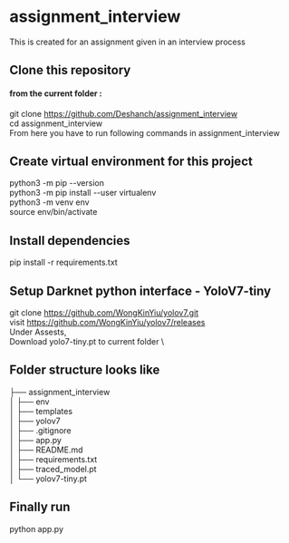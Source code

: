 # assignment_interview
This is created for an assignment given in an interview process


## Clone this repository 
#### from the current folder :
git clone https://github.com/Deshanch/assignment_interview \
cd assignment_interview \
From here you have to run following commands in assignment_interview 

## Create virtual environment for this project
python3 -m pip --version \
python3 -m pip install --user virtualenv \
python3 -m venv env \
source env/bin/activate

## Install dependencies
pip install -r requirements.txt

## Setup Darknet python interface - YoloV7-tiny
git clone https://github.com/WongKinYiu/yolov7.git \
visit https://github.com/WongKinYiu/yolov7/releases \
Under Assests, \
Download yolo7-tiny.pt to current folder \

## Folder structure looks like

├── assignment_interview \
│   ├── env \
│   ├── templates \
│   ├── yolov7 \
│   ├── .gitignore \
│   ├── app.py \
│   ├── README.md \
│   ├── requirements.txt \
│   ├── traced_model.pt \
│   └── yolov7-tiny.pt

## Finally run 

python app.py
